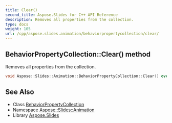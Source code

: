 ```yaml
---
title: Clear()
second_title: Aspose.Slides for C++ API Reference
description: Removes all properties from the collection.
type: docs
weight: 105
url: /cpp/aspose.slides.animation/behaviorpropertycollection/clear/
---
```

## BehaviorPropertyCollection::Clear() method


Removes all properties from the collection.

```cpp
void Aspose::Slides::Animation::BehaviorPropertyCollection::Clear() override
```

## See Also

* Class [BehaviorPropertyCollection](./)
* Namespace [Aspose::Slides::Animation](../)
* Library [Aspose.Slides](../../)